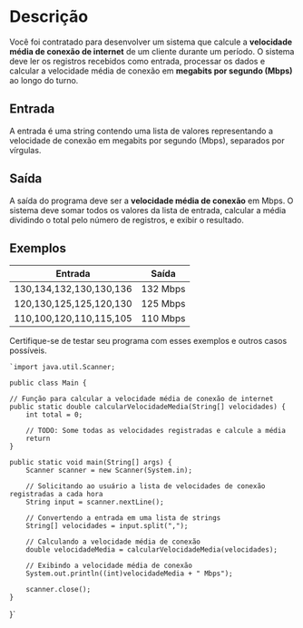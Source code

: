 # Descrição

Você foi contratado para desenvolver um sistema que calcule a **velocidade média de conexão de internet** de um cliente durante um período. O sistema deve ler os registros recebidos como entrada, processar os dados e calcular a velocidade média de conexão em **megabits por segundo (Mbps)** ao longo do turno.

## Entrada

A entrada é uma string contendo uma lista de valores representando a velocidade de conexão em megabits por segundo (Mbps), separados por vírgulas.

## Saída

A saída do programa deve ser a **velocidade média de conexão** em Mbps. O sistema deve somar todos os valores da lista de entrada, calcular a média dividindo o total pelo número de registros, e exibir o resultado.

## Exemplos

| Entrada                        | Saída    |
|---------------------------------|----------|
| 130,134,132,130,130,136         | 132 Mbps |
| 120,130,125,125,120,130         | 125 Mbps |
| 110,100,120,110,115,105         | 110 Mbps |

Certifique-se de testar seu programa com esses exemplos e outros casos possíveis.



    `import java.util.Scanner;
    
    public class Main {
    
    // Função para calcular a velocidade média de conexão de internet
    public static double calcularVelocidadeMedia(String[] velocidades) {
        int total = 0;
    
        // TODO: Some todas as velocidades registradas e calcule a média
        return
    }
    
    public static void main(String[] args) {
        Scanner scanner = new Scanner(System.in);
    
        // Solicitando ao usuário a lista de velocidades de conexão registradas a cada hora
        String input = scanner.nextLine();
    
        // Convertendo a entrada em uma lista de strings
        String[] velocidades = input.split(",");
    
        // Calculando a velocidade média de conexão
        double velocidadeMedia = calcularVelocidadeMedia(velocidades);
    
        // Exibindo a velocidade média de conexão
        System.out.println((int)velocidadeMedia + " Mbps");
    
        scanner.close();
    }
}`
